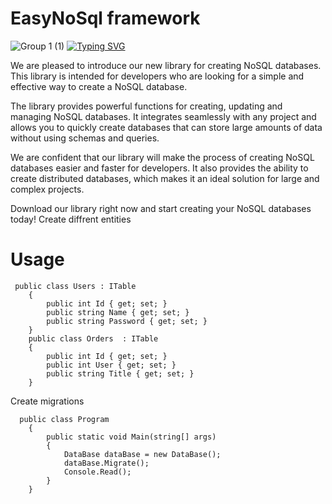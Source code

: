 # EasyNoSql framework
![Group 1 (1)](https://github.com/RedMooner/ENSFramework/assets/47520961/7f7e3a96-7b11-444e-b5d1-4e8140d36591)
 [![Typing SVG](https://readme-typing-svg.demolab.com?font=Fira+Code&size=23&pause=1000&width=435&lines=Create+your+databases+easier)](https://git.io/typing-svg)

We are pleased to introduce our new library for creating NoSQL databases. This library is intended for developers who are looking for a simple and effective way to create a NoSQL database.

The library provides powerful functions for creating, updating and managing NoSQL databases. It integrates seamlessly with any project and allows you to quickly create databases that can store large amounts of data without using schemas and queries.

We are confident that our library will make the process of creating NoSQL databases easier and faster for developers. It also provides the ability to create distributed databases, which makes it an ideal solution for large and complex projects.

Download our library right now and start creating your NoSQL databases today!
Create diffrent entities   
# Usage
     public class Users : ITable
        {
            public int Id { get; set; }
            public string Name { get; set; }
            public string Password { get; set; }
        }
        public class Orders  : ITable
        {
            public int Id { get; set; }
            public int User { get; set; }
            public string Title { get; set; }
        }

Create migrations


      public class Program
        {
            public static void Main(string[] args)
            {
                DataBase dataBase = new DataBase();
                dataBase.Migrate();
                Console.Read();
            }
        }





